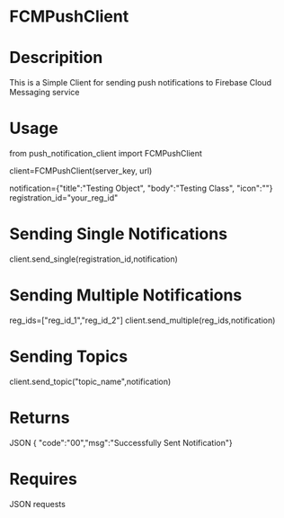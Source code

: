# FCMPushClient
# Descripition

This is a Simple Client for sending push notifications to Firebase Cloud Messaging service

# Usage


from push_notification_client import FCMPushClient

client=FCMPushClient(server_key, url)

notification={"title":"Testing Object", "body":"Testing Class", "icon":""}
registration_id="your_reg_id"

# Sending Single Notifications
client.send_single(registration_id,notification)


# Sending Multiple Notifications
reg_ids=["reg_id_1","reg_id_2"]
client.send_multiple(reg_ids,notification)

# Sending Topics

client.send_topic("topic_name",notification)


# Returns
JSON
{ "code":"00","msg":"Successfully Sent Notification"}


# Requires
JSON
requests




